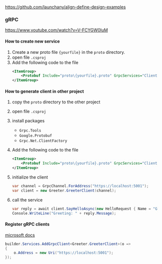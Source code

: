 ﻿https://github.com/launchany/align-define-design-examples

### gRPC
https://www.youtube.com/watch?v=V-FCYGW0IuM
#### How to create new service
1. Create a new proto file `{yourfile}` in the `proto` directory.
2. open file `.csproj`
3. Add the following code to the file
    ```xml
    <ItemGroup>
        <Protobuf Include="proto\{yourfile}.proto" GrpcServices="Client" />
    </ItemGroup>
    ```
#### How to generate client in other project
1. copy the `proto` directory to the other project
2. open file `.csproj`
3. install packages
   - `Grpc.Tools`
   - `Google.Protobuf`
   - `Grpc.Net.ClientFactory`
4. Add the following code to the file
    ```xml
    <ItemGroup>
        <Protobuf Include="proto\{yourfile}.proto" GrpcServices="Client" />
    </ItemGroup>
    ```
5. initialize the client
   ```csharp
   var channel = GrpcChannel.ForAddress("https://localhost:5001");
   var client = new Greeter.GreeterClient(channel);
   ```
   
6. call the service
   ```csharp
   var reply = await client.SayHelloAsync(new HelloRequest { Name = "GreeterClient" });
   Console.WriteLine("Greeting: " + reply.Message);
   ```
   
#### Register gRPC clients
[microsoft docs](https://learn.microsoft.com/en-us/aspnet/core/grpc/clientfactory?view=aspnetcore-8.0#register-grpc-clients)

```csharp
builder.Services.AddGrpcClient<Greeter.GreeterClient>(o =>
{
    o.Address = new Uri("https://localhost:5001");
});
```